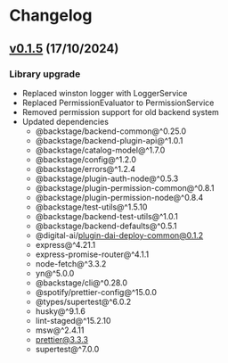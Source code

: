 # Changelog

## [v0.1.5](https://github.com/digital-ai/backstage-deploy/tree/dai-deploy-backend/v0.1.5) (17/10/2024)

### Library upgrade

- Replaced winston logger with LoggerService
- Replaced PermissionEvaluator to PermissionService
- Removed permission support for old backend system
- Updated dependencies
  - @backstage/backend-common@^0.25.0
  - @backstage/backend-plugin-api@^1.0.1
  - @backstage/catalog-model@^1.7.0
  - @backstage/config@^1.2.0
  - @backstage/errors@^1.2.4
  - @backstage/plugin-auth-node@^0.5.3
  - @backstage/plugin-permission-common@^0.8.1
  - @backstage/plugin-permission-node@^0.8.4
  - @backstage/test-utils@^1.5.10
  - @backstage/backend-test-utils@^1.0.1
  - @backstage/backend-defaults@^0.5.1
  - @digital-ai/plugin-dai-deploy-common@0.1.2
  - express@^4.21.1
  - express-promise-router@^4.1.1
  - node-fetch@^3.3.2
  - yn@^5.0.0
  - @backstage/cli@^0.28.0
  - @spotify/prettier-config@^15.0.0
  - @types/supertest@^6.0.2
  - husky@^9.1.6
  - lint-staged@^15.2.10
  - msw@^2.4.11
  - prettier@3.3.3
  - supertest@^7.0.0